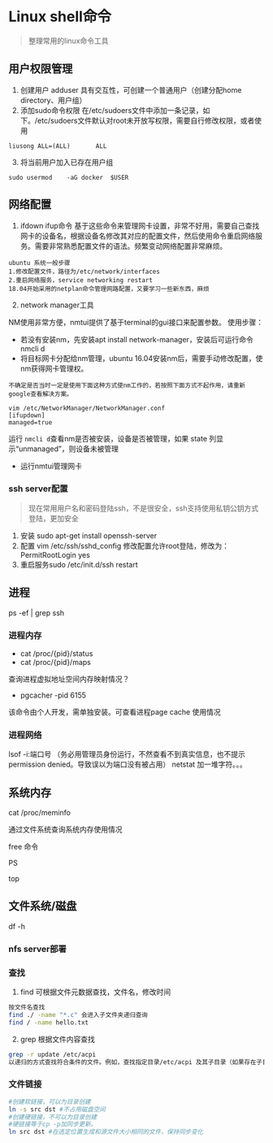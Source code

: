 # Linux shell命令

> 整理常用的linux命令工具

## 用户权限管理

1. 创建用户
   adduser 具有交互性，可创建一个普通用户（创建分配home directory、用户组）
2. 添加sudo命令权限
   在/etc/sudoers文件中添加一条记录，如下。/etc/sudoers文件默认对root未开放写权限，需要自行修改权限，或者使用

```
liusong ALL=(ALL)       ALL
```

3. 将当前用户加入已存在用户组

```
sudo usermod	-aG	docker	$USER
```

## 网络配置

1. ifdown ifup命令
   基于这些命令来管理网卡设置，非常不好用，需要自己查找网卡的设备名，根据设备名修改其对应的配置文件，然后使用命令重启网络服务。需要非常熟悉配置文件的语法。频繁变动网络配置非常麻烦。

```
ubuntu 系统一般步骤
1.修改配置文件，路径为/etc/network/interfaces
2.重启网络服务，service networking restart
18.04开始采用的netplan命令管理网路配置，又要学习一些新东西，麻烦
```

2. network manager工具

NM使用非常方便，nmtui提供了基于terminal的gui接口来配置参数。
使用步骤：

* 若没有安装nm，先安装apt install network-manager，安装后可运行命令nmcli d
* 将目标网卡分配给nm管理，ubuntu 16.04安装nm后，需要手动修改配置，使nm获得网卡管理权。

```
不确定是否当时一定是使用下面这种方式使nm工作的，若按照下面方式不起作用，请重新google查看解决方案。

vim /etc/NetworkManager/NetworkManager.conf
[ifupdown]
managed=true

```

运行 `nmcli d`查看nm是否被安装，设备是否被管理，如果 state 列显示“unmanaged”，则设备未被管理

* 运行nmtui管理网卡

### ssh server配置

> 现在常用用户名和密码登陆ssh，不是很安全，ssh支持使用私钥公钥方式登陆，更加安全

1. 安装 sudo apt-get install openssh-server
2. 配置 vim  /etc/ssh/sshd_config
   修改配置允许root登陆，修改为：PermitRootLogin yes
3. 重启服务sudo /etc/init.d/ssh restart

## 进程

ps -ef | grep ssh

### 进程内存

* cat /proc/{pid}/status
* cat /proc/{pid}/maps

查询进程虚拟地址空间内存映射情况？

* pgcacher -pid 6155

该命令由个人开发，需单独安装。可查看进程page cache 使用情况

### 进程网络

lsof -i:端口号  （务必用管理员身份运行，不然查看不到真实信息，也不提示permission denied。导致误以为端口没有被占用）
netstat 加一堆字符。。。

## 系统内存

cat /proc/meminfo

通过文件系统查询系统内存使用情况

free 命令

PS

top

## 文件系统/磁盘

df -h

### nfs server部署

### 查找

1. find 可根据文件元数据查找，文件名，修改时间

```bash
按文件名查找
find ./ -name "*.c" 会进入子文件夹递归查询
find / -name hello.txt 
```

2. grep 根据文件内容查找

```bash
grep -r update /etc/acpi
以递归的方式查找符合条件的文件。例如，查找指定目录/etc/acpi 及其子目录（如果存在子目录的话）下所有文件中包含字符串"update"的文件，并打印出该字符串所在行的内容。
```

### 文件链接

```bash
#创建软链接，可以为目录创建
ln -s src dst #不占用磁盘空间
#创建硬链接，不可以为目录创建
#硬链接等于cp -p加同步更新。
ln src dst #在选定位置生成和源文件大小相同的文件，保持同步变化
```
